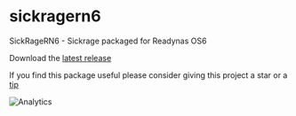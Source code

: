 # sickragern6
SickRageRN6 - Sickrage packaged for Readynas OS6

Download the [latest release](https://github.com/TheWoollyBully/sickragern6/releases/download/v0.1/sickragern6-0.1.deb)

If you find this package useful please consider giving this project a star or a [tip](https://www.gittip.com/on/github/TheWoollyBully/)

![Analytics](https://ga-beacon.appspot.com/UA-61122509-1/TheWoollyBully/sickragern6/?pixel)
